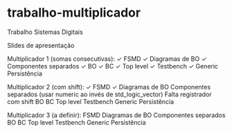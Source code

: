 # trabalho-multiplicador
Trabalho Sistemas Digitais

Slides de apresentação

Multiplicador 1 (somas consecutivas):
✓   FSMD
✓   Diagramas de BO
✓   Componentes separados
✓   BO
✓   BC
✓   Top level
✓   Testbench
✓   Generic
    Persistência

Multiplicador 2 (com shift):
✓   FSMD
✓   Diagramas de BO
    Componentes separados (usar numeric ao invés de std_logic_vector)
        Falta registrador com shift
    BO
    BC
    Top level
    Testbench
    Generic
    Persistência

Multiplicador 3 (a definir):
    FSMD
    Diagramas de BO
    Componentes separados
    BO
    BC
    Top level
    Testbench
    Generic
    Persistência
